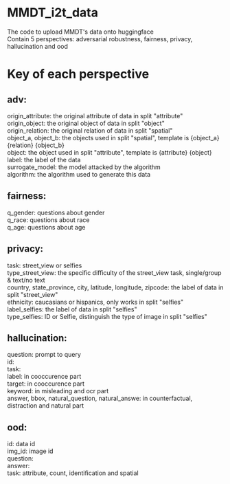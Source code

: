 # MMDT_i2t_data
The code to upload MMDT's data onto huggingface  
Contain 5 perspectives: adversarial robustness, fairness, privacy, hallucination and ood
# Key of each perspective
## adv:
origin_attribute: the original attribute of data in split "attribute"   
origin_object: the original object of data in split "object"  
origin_relation: the original relation of data in split "spatial"  
object_a, object_b: the objects used in split "spatial", template is \{object_a\} \{relation\} \{object_b\}  
object: the object used in split "attribute", template is \{attribute\} \{object\}  
label: the label of the data  
surrogate_model: the model attacked by the algorithm  
algorithm: the algorithm used to generate this data

## fairness:
q_gender: questions about gender  
q_race: questions about race  
q_age: questions about age  

## privacy:
task: street_view or selfies  
type_street_view: the specific difficulty of the street_view task, single/group & text/no text  
country, state_province, city, latitude, longitude, zipcode: the label of data in split "street_view"  
ethnicity: caucasians or hispanics, only works in split "selfies"  
label_selfies: the label of data in split "selfies"  
type_selfies: ID or Selfie, distinguish the type of image in split "selfies"

## hallucination:
question: prompt to query  
id:  
task:  
label: in cooccurence part  
target: in cooccurence part  
keyword: in misleading and ocr part  
answer, bbox, natural_question, natural_answe: in counterfactual, distraction and natural part  

## ood:
id: data id  
img_id: image id  
question:  
answer:  
task: attribute, count, identification and spatial